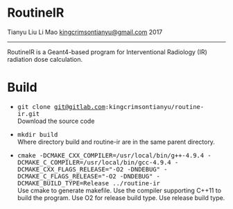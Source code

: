 # RoutineIR

Tianyu Liu
Li Mao
kingcrimsontianyu@gmail.com
2017

------

RoutineIR is a Geant4-based program for Interventional Radiology (IR) radiation dose calculation.

# Build
- <tt>git clone git@gitlab.com:kingcrimsontianyu/routine-ir.git</tt><br>
  Download the source code

- <tt>mkdir build</tt><br>
  Where directory build and routine-ir are in the same parent directory.

- <tt>cmake -DCMAKE_CXX_COMPILER=/usr/local/bin/g++-4.9.4 -DCMAKE_C_COMPILER=/usr/local/bin/gcc-4.9.4 -DCMAKE_CXX_FLAGS_RELEASE="-O2 -DNDEBUG" -DCMAKE_C_FLAGS_RELEASE="-O2 -DNDEBUG" -DCMAKE_BUILD_TYPE=Release ../routine-ir</tt><br>
  Use cmake to generate makefile. Use the compiler supporting C++11 to build the program. Use O2 for release build type. Use release build type.

